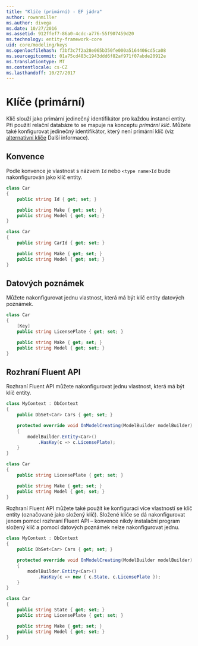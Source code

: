 ```yaml
---
title: "Klíče (primární) - EF jádra"
author: rowanmiller
ms.author: divega
ms.date: 10/27/2016
ms.assetid: 912ffef7-86a0-4cdc-a776-55f907459d20
ms.technology: entity-framework-core
uid: core/modeling/keys
ms.openlocfilehash: f3bf3c7f2a28e065b350fe000a5164406cd5ca08
ms.sourcegitcommit: 01a75cd483c1943ddd6f82af971f07abde20912e
ms.translationtype: MT
ms.contentlocale: cs-CZ
ms.lasthandoff: 10/27/2017
---
```

# <a name="keys-primary"></a>Klíče (primární)

Klíč slouží jako primární jedinečný identifikátor pro každou instanci entity. Při použití relační databáze to se mapuje na konceptu *primární klíč*. Můžete také konfigurovat jedinečný identifikátor, který není primární klíč (viz [alternativní klíče](alternate-keys.md) Další informace).

## <a name="conventions"></a>Konvence

Podle konvence je vlastnost s názvem `Id` nebo `<type name>Id` bude nakonfigurován jako klíč entity.

<!-- [!code-csharp[Main](samples/core/Modeling/Conventions/Samples/KeyId.cs?highlight=3)] -->
``` csharp
class Car
{
    public string Id { get; set; }

    public string Make { get; set; }
    public string Model { get; set; }
}
```

<!-- [!code-csharp[Main](samples/core/Modeling/Conventions/Samples/KeyTypeNameId.cs?highlight=3)] -->
``` csharp
class Car
{
    public string CarId { get; set; }

    public string Make { get; set; }
    public string Model { get; set; }
}
```

## <a name="data-annotations"></a>Datových poznámek

Můžete nakonfigurovat jednu vlastnost, která má být klíč entity datových poznámek.

<!-- [!code-csharp[Main](samples/core/Modeling/DataAnnotations/Samples/KeySingle.cs?highlight=3,4)] -->
``` csharp
class Car
{
    [Key]
    public string LicensePlate { get; set; }

    public string Make { get; set; }
    public string Model { get; set; }
}
```

## <a name="fluent-api"></a>Rozhraní Fluent API

Rozhraní Fluent API můžete nakonfigurovat jednu vlastnost, která má být klíč entity.

<!-- [!code-csharp[Main](samples/core/Modeling/FluentAPI/Samples/KeySingle.cs?highlight=7,8)] -->
``` csharp
class MyContext : DbContext
{
    public DbSet<Car> Cars { get; set; }

    protected override void OnModelCreating(ModelBuilder modelBuilder)
    {
        modelBuilder.Entity<Car>()
            .HasKey(c => c.LicensePlate);
    }
}

class Car
{
    public string LicensePlate { get; set; }

    public string Make { get; set; }
    public string Model { get; set; }
}
```

Rozhraní Fluent API můžete také použít ke konfiguraci více vlastností se klíč entity (označované jako složený klíč). Složené klíče se dá nakonfigurovat jenom pomocí rozhraní Fluent API – konvence nikdy instalační program složený klíč a pomocí datových poznámek nelze nakonfigurovat jednu.

<!-- [!code-csharp[Main](samples/core/Modeling/FluentAPI/Samples/KeyComposite.cs?highlight=7,8)] -->
``` csharp
class MyContext : DbContext
{
    public DbSet<Car> Cars { get; set; }

    protected override void OnModelCreating(ModelBuilder modelBuilder)
    {
        modelBuilder.Entity<Car>()
            .HasKey(c => new { c.State, c.LicensePlate });
    }
}

class Car
{
    public string State { get; set; }
    public string LicensePlate { get; set; }

    public string Make { get; set; }
    public string Model { get; set; }
}
```
